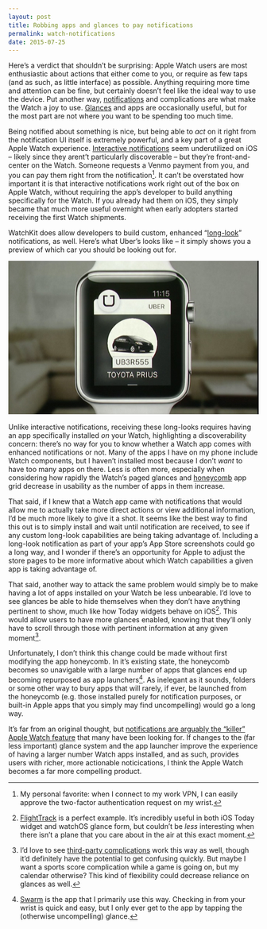 ```yaml
---
layout: post
title: Robbing apps and glances to pay notifications
permalink: watch-notifications
date: 2015-07-25
---
```


Here’s a verdict that shouldn’t be surprising: Apple Watch users are most enthusiastic about actions that either come to you, or require as few taps (and as such, as little interface) as possible. Anything requiring more time and attention can be fine, but certainly doesn’t feel like the ideal way to use the device. Put another way, [notifications](https://developer.apple.com/watch/human-interface-guidelines/app-components/#notifications) and complications are what make the Watch a joy to use. [Glances](https://developer.apple.com/watch/human-interface-guidelines/app-components/#glances) and apps are occasionally useful, but for the most part are not where you want to be spending too much time.

Being notified about something is nice, but being able to _act_ on it right from the notification UI itself is extremely powerful, and a key part of a great Apple Watch experience. [Interactive notifications](http://www.imore.com/interactive-notifications-ios-8-explained) seem underutilized on iOS – likely since they arent’t particularly discoverable – but they’re front-and-center on the Watch. Someone requests a Venmo payment from you, and you can pay them right from the notification[^1]. It can’t be overstated how important it is that interactive notifications work right out of the box on Apple Watch, without requiring the app’s developer to build anything specifically for the Watch. If you already had them on iOS, they simply became that much more useful overnight when early adopters started receiving the first Watch shipments.

WatchKit does allow developers to build custom, enhanced “[long-look](https://developer.apple.com/library/ios/documentation/General/Conceptual/WatchKitProgrammingGuide/CustomzingthePushNotificationInterface.html)” notifications, as well. Here’s what Uber’s looks like – it simply shows you a preview of which car you should be looking out for.

<center><img src="/images/uber.jpg" alt="A screenshot of Uber’s custom long look notification, showing a picture of the car that will be picking you up"></center>

Unlike interactive notifications, receiving these long-looks requires having an app specifically installed _on_ your Watch, highlighting a discoverability concern: there’s no way for you to know whether a Watch app comes with enhanced notifications or not. Many of the apps I have on my phone include Watch components, but I haven’t installed most because I don’t _want_ to have too many apps on there. Less is often more, especially when considering how rapidly the Watch’s paged glances and [honeycomb](http://www.idownloadblog.com/2015/04/30/apple-watch-home-screen-mess/) app grid decrease in usability as the number of apps in them increase.

That said, if I knew that a Watch app came with notifications that would allow me to actually take more direct actions or view additional information, I’d be much more likely to give it a shot. It seems like the best way to find this out is to simply install and wait until notification are received, to see if any custom long-look capabilities are being taking advantage of. Including a long-look notification as part of your app’s App Store screenshots could go a long way, and I wonder if there’s an opportunity for Apple to adjust the store pages to be more informative about which Watch capabilities a given app is taking advantage of.

That said, another way to attack the same problem would simply be to make having a lot of apps installed on your Watch be less unbearable. I’d love to see glances be able to hide themselves when they don’t have anything pertinent to show, much like how Today widgets behave on iOS[^2]. This would allow users to have more glances enabled, knowing that they’ll only have to scroll through those with pertinent information at any given moment[^3].

Unfortunately, I don’t think this change could be made without first modifying the app honeycomb. In it’s existing state, the honeycomb becomes so unavigable with a large number of apps that glances end up becoming repurposed as app launchers[^4]. As inelegant as it sounds, folders or some other way to bury apps that will rarely, if ever, be launched from the honeycomb (e.g. those installed purely for notification purposes, or built-in Apple apps that you simply may find uncompelling) would go a long way.

It’s far from an original thought, but [notifications are arguably the “killer” Apple Watch feature](https://twitter.com/benedictevans/status/571381166839861249) that many have been looking for. If changes to the (far less important) glance system and the app launcher improve the experience of having a larger number Watch apps installed, and as such, provides users with richer, more actionable noticications, I think the Apple Watch becomes a far more compelling product.

[^1]: My personal favorite: when I connect to my work VPN, I can easily approve the two-factor authentication request on my wrist.

[^2]: [FlightTrack](https://www.mobiata.com/apps/flighttrack) is a perfect example. It’s incredibly useful in both iOS Today widget and watchOS glance form, but couldn’t be _less_ interesting when there isn’t a plane that you care about in the air at this exact moment.

[^3]: I’d love to see [third-party complications](https://developer.apple.com/library/prerelease/watchos/documentation/General/Conceptual/AppleWatch2TransitionGuide/DesigningaComplication.html) work this way as well, though it’d definitely have the potential to get confusing quickly. But maybe I want a sports score complication while a game is going on, but my calendar otherwise? This kind of flexibility could decrease reliance on glances as well.

[^4]: [Swarm](https://www.swarmapp.com) is the app that I primarily use this way. Checking in from your wrist is quick and easy, but I only ever get to the app by tapping the (otherwise uncompelling) glance.
